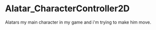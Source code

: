 # Alatar_CharacterController2D
Alatars my main character in my game and i'm trying to make him move.
